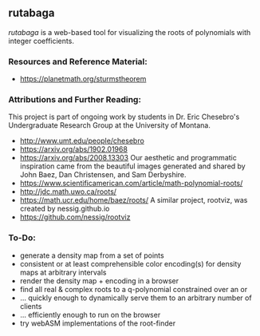 ## rutabaga
_rutabaga_ is a web-based tool for visualizing the roots of polynomials with integer coefficients.

### Resources and Reference Material:
- https://planetmath.org/sturmstheorem

### Attributions and Further Reading:
This project is part of ongoing work by students in Dr. Eric Chesebro's Undergraduate Research Group at the University of Montana.
- http://www.umt.edu/people/chesebro
- https://arxiv.org/abs/1902.01968
- https://arxiv.org/abs/2008.13303
Our aesthetic and programmatic inspiration came from the  beautiful images generated and shared by John Baez, Dan Christensen, and Sam Derbyshire.
- https://www.scientificamerican.com/article/math-polynomial-roots/
- http://jdc.math.uwo.ca/roots/
- https://math.ucr.edu/home/baez/roots/
A similar project, rootviz, was created by nessig.github.io
- https://github.com/nessig/rootviz

### To-Do:
- generate a density map from a set of points
- consistent or at least comprehensible color encoding(s) for density maps at arbitrary intervals
- render the density map + encoding in a browser 
- find all real & complex roots to a  q-polynomial constrained over an or
- ... quickly enough to dynamically serve them to an arbitrary number of clients
- ... efficiently enough to run on the browser
- try webASM implementations of the root-finder
